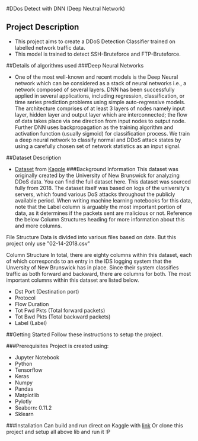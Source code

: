 #DDos Detect with DNN (Deep Neutral Network)

## Project Description
* This project aims to create a DDoS Detection Classifier trained on labelled network traffic data.
* This model is trained to detect SSH-Bruteforce and FTP-Bruteforce.


##Details of algorithms used
###Deep Neural Networks
* One of the most well-known and recent models is the Deep Neural network which can be considered as a stack of neural networks i.e., a network composed of several layers. DNN has been successfully applied in several applications, including regression, classification, or time series prediction problems using simple auto-regressive models. The architecture comprises of at least 3 layers of nodes namely input layer, hidden layer and output layer which are interconnected; the flow of data takes place via one direction from input nodes to output node. Further DNN uses backpropagation as the training algorithm and activation function (usually sigmoid) for classification process. We train a deep neural network to classify normal and DDoS attack states by using a carefully chosen set of network statistics as an input signal.

##Dataset Description
* [Dataset]() from [Kaggle](https://www.kaggle.com/)
###Background Information
This dataset was originally created by the University of New Brunswick for analyzing DDoS data. You can find the full dataset here. This dataset was sourced fully from 2018. The dataset itself was based on logs of the university's servers, which found various DoS attacks throughout the publicly available period. When writing machine learning notebooks for this data, note that the Label column is arguably the most important portion of data, as it determines if the packets sent are malicious or not. Reference the below Column Structures heading for more information about this and more columns.

File Structure
Data is divided into various files based on date. But this project only use "02-14-2018.csv"

Column Structure
In total, there are eighty columns within this dataset, each of which corresponds to an entry in the IDS logging system that the Unversity of New Brunswick has in place. Since their system classifies traffic as both forward and backward, there are columns for both. The most important columns within this dataset are listed below.

* Dst Port (Destination port)
* Protocol
* Flow Duration
* Tot Fwd Pkts (Total forward packets)
* Tot Bwd Pkts (Total backward packets)
* Label (Label)

##Getting Started
Follow these instructions to setup the project.

###Prerequisites
Project is created using:

* Jupyter Notebook
* Python 
* Tensorflow 
* Keras
* Numpy
* Pandas 
* Matplotlib
* Pylotly
* Seaborn: 0.11.2
* Sklearn

###Installation
Can build and run direct on Kaggle with [link](https://www.kaggle.com/code/nguyentoangz/ddos-detection)
Or clone this project and setup all above lib and run it :P